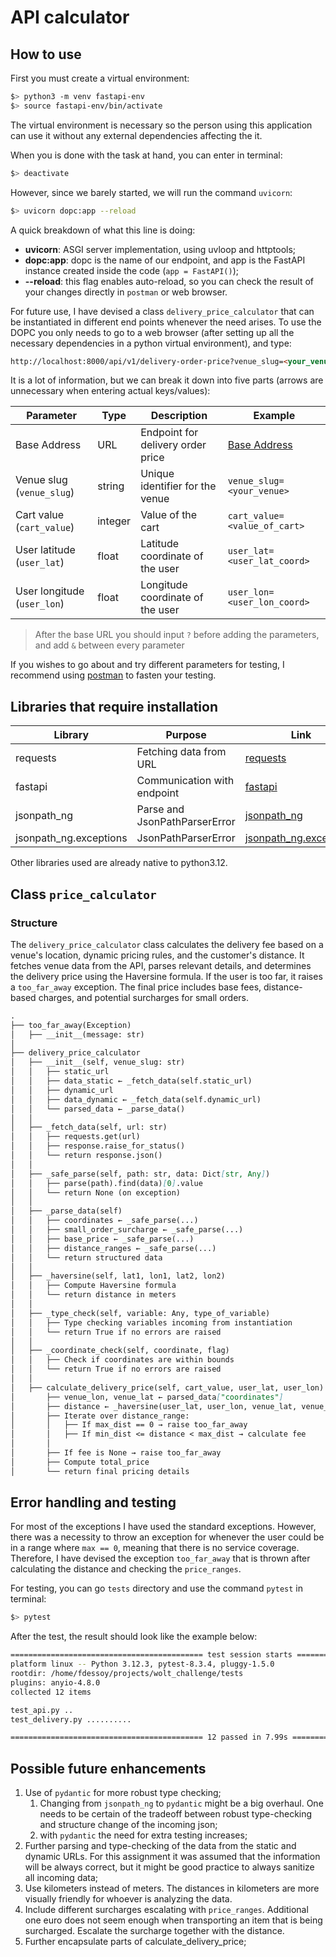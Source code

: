 # API calculator

## How to use

First you must create a virtual environment:

```bash
$> python3 -m venv fastapi-env
$> source fastapi-env/bin/activate
```

The virtual environment is necessary so the person using this application can use it without any external dependencies affecting the it.

When you is done with the task at hand, you can enter in terminal:

```bash
$> deactivate
```

However, since we barely started, we will run the command `uvicorn`:

```bash
$> uvicorn dopc:app --reload
```

A quick breakdown of what this line is doing:

- **uvicorn**: ASGI server implementation, using uvloop and httptools;
- **dopc:app**: dopc is the name of our endpoint, and app is the FastAPI instance created inside the code (`app = FastAPI()`);
- **--reload**: this flag enables auto-reload, so you can check the result of your changes directly in `postman` or web browser.

For future use, I have devised a class `delivery_price_calculator` that can be instantiated in different end points whenever the need arises. To use the DOPC you only needs to go to a web browser (after setting up all the necessary dependencies in a python virtual environment), and type:

```html
http://localhost:8000/api/v1/delivery-order-price?venue_slug=<your_venue>&cart_value=<value_of_cart>&user_lat=<user_lat_coord>&user_lon=<user_lon_coord>
```

It is a lot of information, but we can break it down into five parts (arrows are unnecessary when entering actual keys/values):

| Parameter                       | Type     | Description                       | Example                            |
|---------------------------------|----------|-----------------------------------|------------------------------------|
| Base Address                    | URL      | Endpoint for delivery order price | [Base Address](http://localhost:8000/api/v1/delivery-order-price) |
| Venue slug (`venue_slug`)       | string   | Unique identifier for the venue   | `venue_slug=<your_venue>`          |
| Cart value (`cart_value`)       | integer  | Value of the cart                 | `cart_value=<value_of_cart>`       |
| User latitude (`user_lat`)      | float    | Latitude coordinate of the user   | `user_lat=<user_lat_coord>`        |
| User longitude (`user_lon`)     | float    | Longitude coordinate of the user  | `user_lon=<user_lon_coord>`        |


> After the base URL you should input `?` before adding the parameters, and add `&` between every parameter

If you wishes to go about and try different parameters for testing, I recommend using [postman](https://www.postman.com/downloads/) to fasten your testing.

## Libraries that require installation

| Library                          | Purpose                                      | Link                                                 |
|----------------------------------|----------------------------------------------|------------------------------------------------------|
| requests                         | Fetching data from URL                       | [requests](https://realpython.com/python-requests/)  |
| fastapi                          | Communication with endpoint                  | [fastapi](https://fastapi.tiangolo.com/tutorial/)    |
| jsonpath_ng                      | Parse and JsonPathParserError                | [jsonpath_ng](https://pypi.org/project/jsonpath-ng/)  |
| jsonpath_ng.exceptions           | JsonPathParserError                          | [jsonpath_ng.exceptions](https://pypi.org/project/jsonpath-ng/) |


Other libraries used are already native to python3.12.

## Class `price_calculator`

### Structure

The `delivery_price_calculator` class calculates the delivery fee based on a venue's location, dynamic pricing rules, and the customer's distance. It fetches venue data from the API, parses relevant details, and determines the delivery price using the Haversine formula. If the user is too far, it raises a `too_far_away` exception. The final price includes base fees, distance-based charges, and potential surcharges for small orders.

```markdown
.
├── too_far_away(Exception)
│   ├── __init__(message: str)
│
├── delivery_price_calculator
│   ├── __init__(self, venue_slug: str)
│   │   ├── static_url
│   │   ├── data_static ← _fetch_data(self.static_url)
│   │   ├── dynamic_url
│   │   ├── data_dynamic ← _fetch_data(self.dynamic_url)
│   │   └── parsed_data ← _parse_data()
│   │
│   ├── _fetch_data(self, url: str)
│   │   ├── requests.get(url)
│   │   ├── response.raise_for_status()
│   │   └── return response.json()
│   │
│   ├── _safe_parse(self, path: str, data: Dict[str, Any])
│   │   ├── parse(path).find(data)[0].value
│   │   └── return None (on exception)
│   │
│   ├── _parse_data(self)
│   │   ├── coordinates ← _safe_parse(...)
│   │   ├── small_order_surcharge ← _safe_parse(...)
│   │   ├── base_price ← _safe_parse(...)
│   │   ├── distance_ranges ← _safe_parse(...)
│   │   └── return structured data
│   │
│   ├── _haversine(self, lat1, lon1, lat2, lon2)
│   │   ├── Compute Haversine formula
│   │   └── return distance in meters
│   │
│   ├── _type_check(self, variable: Any, type_of_variable)
│   │   ├── Type checking variables incoming from instantiation
│   │   └── return True if no errors are raised
│   │
│   ├── _coordinate_check(self, coordinate, flag)
│   │   ├── Check if coordinates are within bounds
│   │   └── return True if no errors are raised
│   │
│   ├── calculate_delivery_price(self, cart_value, user_lat, user_lon)
│       ├── venue_lon, venue_lat ← parsed_data["coordinates"]
│       ├── distance ← _haversine(user_lat, user_lon, venue_lat, venue_lon)
│       ├── Iterate over distance_range:
│       │   ├── If max_dist == 0 → raise too_far_away
│       │   ├── If min_dist <= distance < max_dist → calculate fee
│       │
│       ├── If fee is None → raise too_far_away
│       ├── Compute total_price
│       └── return final pricing details
```

## Error handling and testing

For most of the exceptions I have used the standard exceptions. However, there was a necessity to throw an exception for whenever the user could be in a range where `max == 0`, meaning that there is no service coverage. Therefore, I have devised the exception `too_far_away` that is thrown after calculating the distance and checking the `price_ranges`.

For testing, you can go `tests` directory and use the command `pytest` in terminal:

```bash
$> pytest
```

After the test, the result should look like the example below:

```bash
=========================================== test session starts ===========================================
platform linux -- Python 3.12.3, pytest-8.3.4, pluggy-1.5.0
rootdir: /home/fdessoy/projects/wolt_challenge/tests
plugins: anyio-4.8.0
collected 12 items                                                                                        

test_api.py ..                                                                                      [ 16%]
test_delivery.py ..........                                                                         [100%]

=========================================== 12 passed in 7.99s ============================================
```

## Possible future enhancements

1. Use of `pydantic` for more robust type checking;
   1. Changing from `jsonpath_ng` to `pydantic` might be a big overhaul. One needs to be certain of the tradeoff between robust type-checking and structure change of the incoming json;
   2. with `pydantic` the need for extra testing increases;
2. Further parsing and type-checking of the data from the static and dynamic URLs. For this assignment it was assumed that the information will be always correct, but it might be good practice to always sanitize all incoming data;
3. Use kilometers instead of meters. The distances in kilometers are more visually friendly for whoever is analyzing the data.
4. Include different surcharges escalating with `price_ranges`. Additional one euro does not seem enough when transporting an item that is being surcharged. Escalate the surcharge together with the distance.
5. Further encapsulate parts of calculate_delivery_price;
